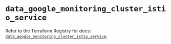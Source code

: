 # `data_google_monitoring_cluster_istio_service`

Refer to the Terraform Registry for docs: [`data_google_monitoring_cluster_istio_service`](https://registry.terraform.io/providers/hashicorp/google-beta/6.49.1/docs/data-sources/google_monitoring_cluster_istio_service).
